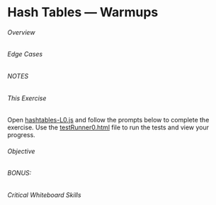 # Hash Tables &mdash; Warmups


###### Overview



###### Edge Cases

 

###### NOTES

    

###### This Exercise


Open [hashtables-L0.js](ES6/src/hashtables-L0.js) and follow the prompts below to complete the exercise.  Use 
 the [testRunner0.html](ES6/testRunner0.html) file to run the tests and view your progress.


###### Objective



###### BONUS:



###### Critical Whiteboard Skills

 